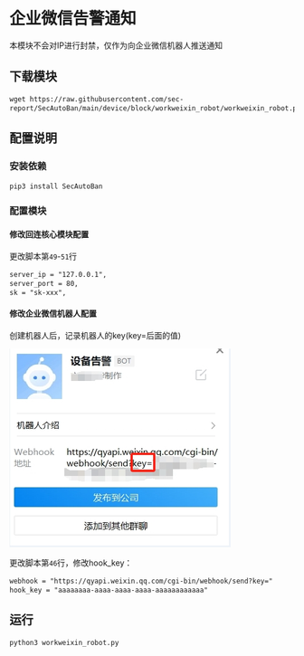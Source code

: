 # 企业微信告警通知

本模块不会对IP进行封禁，仅作为向企业微信机器人推送通知

## 下载模块

```
wget https://raw.githubusercontent.com/sec-report/SecAutoBan/main/device/block/workweixin_robot/workweixin_robot.py
```

## 配置说明

### 安装依赖

```
pip3 install SecAutoBan
```

### 配置模块

#### 修改回连核心模块配置

更改脚本第`49`-`51`行

```
server_ip = "127.0.0.1",
server_port = 80,
sk = "sk-xxx",
```

#### 修改企业微信机器人配置

创建机器人后，记录机器人的key(key=后面的值)

![](./img/workweixin.jpg)

更改脚本第`46`行，修改hook_key：

```
webhook = "https://qyapi.weixin.qq.com/cgi-bin/webhook/send?key="
hook_key = "aaaaaaaa-aaaa-aaaa-aaaa-aaaaaaaaaaaa"
```
## 运行

```shell
python3 workweixin_robot.py
```
